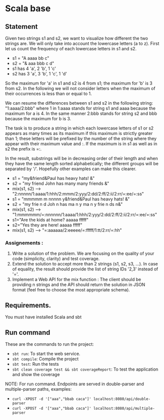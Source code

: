 # Scala base

## Statement

Given two strings s1 and s2, we want to visualize how different the two strings are. We will only take into account the lowercase letters (a to z). First let us count the frequency of each lowercase letters in s1 and s2.

 * s1 = "A aaaa bb c"
 * s2 = "& aaa bbb c d"
 * s1 has 4 'a', 2 'b', 1 'c'
 * s2 has 3 'a', 3 'b', 1 'c', 1 'd'

So the maximum for 'a' in s1 and s2 is 4 from s1; the maximum for 'b' is 3 from s2. In the following we will not consider letters when the maximum of their occurrences is less than or equal to 1.
 
We can resume the differences between s1 and s2 in the following string: "1:aaaa/2:bbb" where 1 in 1:aaaa stands for string s1 and aaaa because the maximum for a is 4. In the same manner 2:bbb stands for string s2 and bbb because the maximum for b is 3.

The task is to produce a string in which each lowercase letters of s1 or s2 appears as many times as its maximum if this maximum is strictly greater than 1; these letters will be prefixed by the number of the string where they appear with their maximum value and :. If the maximum is in s1 as well as in s2 the prefix is =:.

In the result, substrings will be in decreasing order of their length and when they have the same length sorted alphabetically; the different groups will be separated by '/'. Hopefully other examples can make this clearer.
 * s1 = "my&friend&Paul has heavy hats! &"
 * s2 = "my friend John has many many friends &"
 * mix(s1, s2) --> "2:nnnnn/1:aaaa/1:hhh/2:mmm/2:yyy/2:dd/2:ff/2:ii/2:rr/=:ee/=:ss"
 * s1 = "mmmmm m nnnnn y&friend&Paul has heavy hats! &"
 * s2 = "my frie n d Joh n has ma n y ma n y frie n ds n&"
 * mix(s1, s2) --> "1:mmmmmm/=:nnnnnn/1:aaaa/1:hhh/2:yyy/2:dd/2:ff/2:ii/2:rr/=:ee/=:ss"
 * s1="Are the kids at home? aaaaa fffff"
 * s2="Yes they are here! aaaaa fffff"
 * mix(s1, s2) --> "=:aaaaaa/2:eeeee/=:fffff/1:tt/2:rr/=:hh"

### Assignements :
1) Write a solution of the problem. We are focusing on the quality of your code (simplicity, clarity) and test coverage.
2) Extend the solution to accept more than 2 strings (s1, s2, s3, ...). In case of equality, the result should provide the list of string IDs '2,3' instead of '='.
3) Implement a Web API for the mix function : The client should be providing n strings and the API should return the solution in JSON format
(feel free to choose the most appropriate schema).

## Requirements. 

You must have installed Scala and sbt

## Run command

These are the commands to run the project:
* `sbt run`: To start the web service. 
* `sbt compile`: Compile the project
* `sbt test`: Run the tests
* `sbt clean coverage test && sbt coverageReport`: To test the application and show the coverage

NOTE: For run command. Endpoints are served in double-parser and multiple-parser paths, examples: 
* `curl -XPOST -d '["aaa","bbab caca"]' localhost:8080/api/double-parser`
* `curl -XPOST -d '["aaa","bbab caca"]' localhost:8080/api/multiple-parser`